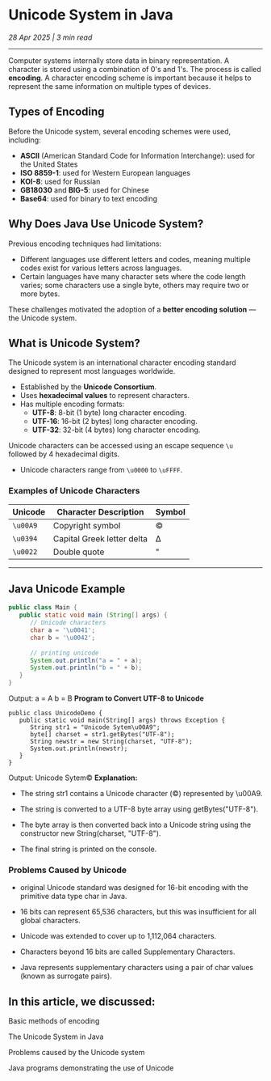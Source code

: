 # Unicode System in Java

*28 Apr 2025 | 3 min read*

---

Computer systems internally store data in binary representation. A character is stored using a combination of 0's and 1's. The process is called **encoding**. A character encoding scheme is important because it helps to represent the same information on multiple types of devices.

## Types of Encoding

Before the Unicode system, several encoding schemes were used, including:

- **ASCII** (American Standard Code for Information Interchange): used for the United States  
- **ISO 8859-1**: used for Western European languages  
- **KOI-8**: used for Russian  
- **GB18030** and **BIG-5**: used for Chinese  
- **Base64**: used for binary to text encoding  

## Why Does Java Use Unicode System?

Previous encoding techniques had limitations:

- Different languages use different letters and codes, meaning multiple codes exist for various letters across languages.
- Certain languages have many character sets where the code length varies; some characters use a single byte, others may require two or more bytes.

These challenges motivated the adoption of a **better encoding solution** — the Unicode system.

## What is Unicode System?

The Unicode system is an international character encoding standard designed to represent most languages worldwide.

- Established by the **Unicode Consortium**.
- Uses **hexadecimal values** to represent characters.
- Has multiple encoding formats:
  - **UTF-8**: 8-bit (1 byte) long character encoding.
  - **UTF-16**: 16-bit (2 bytes) long character encoding.
  - **UTF-32**: 32-bit (4 bytes) long character encoding.

Unicode characters can be accessed using an escape sequence `\u` followed by 4 hexadecimal digits.

- Unicode characters range from `\u0000` to `\uFFFF`.

### Examples of Unicode Characters

| Unicode  | Character Description         | Symbol |
| -------- | ----------------------------- | ------ |
| `\u00A9` | Copyright symbol              | ©      |
| `\u0394` | Capital Greek letter delta    | Δ      |
| `\u0022` | Double quote                 | "      |

---

## Java Unicode Example

```java
public class Main {  
   public static void main (String[] args) {            
      // Unicode characters  
      char a = '\u0041';  
      char b = '\u0042';  
  
      // printing unicode  
      System.out.println("a = " + a);  
      System.out.println("b = " + b);  
   }  
}
```
Output:
a = A
b = B
**Program to Convert UTF-8 to Unicode**
```
public class UnicodeDemo {  
   public static void main(String[] args) throws Exception {  
      String str1 = "Unicode Sytem\u00A9";  
      byte[] charset = str1.getBytes("UTF-8");  
      String newstr = new String(charset, "UTF-8");  
      System.out.println(newstr);  
   }  
}
```
Output:
Unicode Sytem©
**Explanation:**

- The string str1 contains a Unicode character (©) represented by \u00A9.

- The string is converted to a UTF-8 byte array using getBytes("UTF-8").

- The byte array is then converted back into a Unicode string using the constructor new String(charset, "UTF-8").

- The final string is printed on the console.

### Problems Caused by Unicode
-  original Unicode standard was designed for 16-bit encoding with the primitive data type char in Java.

- 16 bits can represent 65,536 characters, but this was insufficient for all global characters.

- Unicode was extended to cover up to 1,112,064 characters.

- Characters beyond 16 bits are called Supplementary Characters.

- Java represents supplementary characters using a pair of char values (known as surrogate pairs).

## In this article, we discussed:

Basic methods of encoding

The Unicode System in Java

Problems caused by the Unicode system

Java programs demonstrating the use of Unicode

